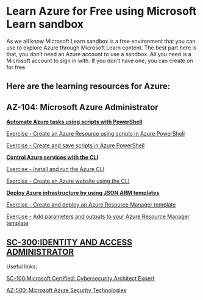 # Learn Azure for Free using Microsoft Learn sandbox

As we all know Microsoft Learn sandbox is a free environment that you can use to explore Azure through Microsoft Learn content. The best part here is that, you don’t need an Azure account to use a sandbox. All you need is a Microsoft account to sign in with. If you don't have one, you can create on for free.

Here are the learning resources for Azure:
--
AZ-104: Microsoft Azure Administrator 
--
**[Automate Azure tasks using scripts with PowerShell](https://docs.microsoft.com/en-us/learn/modules/automate-azure-tasks-with-powershell/)**

[Exercise - Create an Azure Resource using scripts in Azure PowerShell](https://docs.microsoft.com/en-us/learn/modules/automate-azure-tasks-with-powershell/6-exercise-create-resource-interactively)

[Exercise - Create and save scripts in Azure PowerShell](https://docs.microsoft.com/en-us/learn/modules/automate-azure-tasks-with-powershell/8-exercise-create-resource-using-script)

**[Control Azure services with the CLI](https://docs.microsoft.com/en-us/learn/modules/control-azure-services-with-cli/)**

[Exercise - Install and run the Azure CLI](https://docs.microsoft.com/en-us/learn/modules/control-azure-services-with-cli/3-exercise-install-and-run-the-azure-cli?pivots=windows)

[Exercise - Create an Azure website using the CLI](https://docs.microsoft.com/en-us/learn/modules/control-azure-services-with-cli/5-exercise-create-website-using-the-cli?ns-enrollment-type=LearningPath&ns-enrollment-id=learn.az104-admin-prerequisites)

**[Deploy Azure infrastructure by using JSON ARM templates](https://docs.microsoft.com/en-us/learn/modules/create-azure-resource-manager-template-vs-code/)**

[Exercise - Create and deploy an Azure Resource Manager template](https://docs.microsoft.com/en-us/learn/modules/create-azure-resource-manager-template-vs-code/3-exercise-create-and-deploy-template?pivots=powershell)

[Exercise - Add parameters and outputs to your Azure Resource Manager template](https://docs.microsoft.com/en-us/learn/modules/create-azure-resource-manager-template-vs-code/5-exercise-parameters-output?pivots=powershell)


[SC-300:IDENTITY AND ACCESS ADMINISTRATOR](https://microsoftlearning.github.io/SC-300-Identity-and-Access-Administrator/) 
--

Useful links:

[SC-100:Microsoft Certified: Cybersecurity Architect Expert](https://docs.microsoft.com/en-us/learn/certifications/exams/sc-100)

[AZ-500: Microsoft Azure Security Technologies](https://microsoftlearning.github.io/AZ500-AzureSecurityTechnologies/) 



